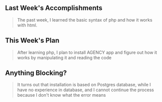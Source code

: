 ## Last Week's Accomplishments

> The past week, I learned the basic syntax of php and how it works with html.

## This Week's Plan

> After learning php, I plan to install AGENCY app and figure out how it works by manipulating it and reading the code


## Anything Blocking?

> It turns out that installation is based on Postgres database, while I have no experience in database, and I cannot continue the process because I don't know what the error means

